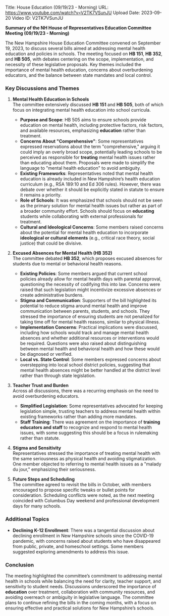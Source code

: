 Title: House Education (09/19/23 - Morning)
URL: https://www.youtube.com/watch?v=V2TK7VSunJU
Upload Date: 2023-09-20
Video ID: V2TK7VSunJU

**Summary of the NH House of Representatives Education Committee Meeting (09/19/23 - Morning)**

The New Hampshire House Education Committee convened on September 19, 2023, to discuss several bills aimed at addressing mental health education and policies in schools. The meeting focused on **HB 151**, **HB 352**, and **HB 505**, with debates centering on the scope, implementation, and necessity of these legislative proposals. Key themes included the importance of mental health education, concerns about overburdening educators, and the balance between state mandates and local control.

### **Key Discussions and Themes**

1. **Mental Health Education in Schools**  
   The committee extensively discussed **HB 151** and **HB 505**, both of which focus on integrating mental health education into school curricula.  
   - **Purpose and Scope**: HB 505 aims to ensure schools provide education on mental health, including protective factors, risk factors, and available resources, emphasizing **education** rather than treatment.  
   - **Concerns About "Comprehensive"**: Some representatives expressed reservations about the term "comprehensive," arguing it could imply an overly broad scope, potentially leading schools to be perceived as responsible for **treating** mental health issues rather than educating about them. Proposals were made to simplify the language to "mental health education" to avoid ambiguity.  
   - **Existing Frameworks**: Representatives noted that mental health education is already included in New Hampshire’s health education curriculum (e.g., RSA 189:10 and Ed 306 rules). However, there was debate over whether it should be explicitly stated in statute to ensure it remains a priority.  
   - **Role of Schools**: It was emphasized that schools should not be seen as the primary solution for mental health issues but rather as part of a broader community effort. Schools should focus on **educating** students while collaborating with external professionals for treatment.  
   - **Cultural and Ideological Concerns**: Some members raised concerns about the potential for mental health education to incorporate **ideological or cultural elements** (e.g., critical race theory, social justice) that could be divisive.  

2. **Excused Absences for Mental Health (HB 352)**  
   The committee debated **HB 352**, which proposes excused absences for students due to mental or behavioral health reasons.  
   - **Existing Policies**: Some members argued that current school policies already allow for mental health days with parental approval, questioning the necessity of codifying this into law. Concerns were raised that such legislation might incentivize excessive absences or create administrative burdens.  
   - **Stigma and Communication**: Supporters of the bill highlighted its potential to reduce stigma around mental health and improve communication between parents, students, and schools. They stressed the importance of ensuring students are not penalized for taking time off for mental health reasons, similar to physical illness.  
   - **Implementation Concerns**: Practical implications were discussed, including how schools would track and manage mental health absences and whether additional resources or interventions would be required. Questions were also raised about distinguishing between mental health and behavioral health and how these would be diagnosed or verified.  
   - **Local vs. State Control**: Some members expressed concerns about overstepping into local school district policies, suggesting that mental health absences might be better handled at the district level rather than through state legislation.  

3. **Teacher Trust and Burden**  
   Across all discussions, there was a recurring emphasis on the need to avoid overburdening educators.  
   - **Simplified Legislation**: Some representatives advocated for keeping legislation simple, trusting teachers to address mental health within existing frameworks rather than adding more mandates.  
   - **Staff Training**: There was agreement on the importance of **training educators and staff** to recognize and respond to mental health issues, with some suggesting this should be a focus in rulemaking rather than statute.  

4. **Stigma and Sensitivity**  
   Representatives stressed the importance of treating mental health with the same seriousness as physical health and avoiding stigmatization. One member objected to referring to mental health issues as a "malady du jour," emphasizing their seriousness.  

5. **Future Steps and Scheduling**  
   The committee agreed to revisit the bills in October, with members encouraged to propose specific tweaks or bullet points for consideration. Scheduling conflicts were noted, as the next meeting coincided with Columbus Day weekend and professional development days for many schools.  

### **Additional Topics**
- **Declining K-12 Enrollment**: There was a tangential discussion about declining enrollment in New Hampshire schools since the COVID-19 pandemic, with concerns raised about students who have disappeared from public, private, and homeschool settings. Some members suggested exploring amendments to address this issue.  

### **Conclusion**
The meeting highlighted the committee’s commitment to addressing mental health in schools while balancing the need for clarity, teacher support, and sensitivity to student needs. Discussions underscored the importance of **education** over treatment, collaboration with community resources, and avoiding overreach or ambiguity in legislative language. The committee plans to continue refining the bills in the coming months, with a focus on ensuring effective and practical solutions for New Hampshire’s schools.
